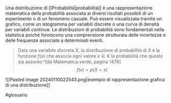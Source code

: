 Una distribuzione di [[Probabilità|probabilità]] è una rappresentazione matematica della probabilità associata ai diversi risultati possibili di un esperimento o di un fenomeno casuale. Può essere visualizzata tramite un grafico, come un istogramma per variabili discrete o una curva di densità per variabili continue. Le distribuzioni di probabilità sono fondamentali nella statistica poiché forniscono una comprensione strutturata delle incertezze e delle frequenze associate a determinati eventi.

>Data una variabile discreta $X$, la distribuzione di probabilità di $X$ è la funzione $f(x)$ che associa ogni valore $x \in \mathbb{R}$ la probabilità che questo sia assunto:^[da Matematica.verde, pagina 1479]
$$ f(x)=p(X=x) $$

![[Pasted image 20240110022543.png|esempio di rappresentazione grafica di una distribuzione]]

#glossario 